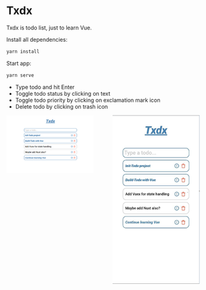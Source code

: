 # Txdx

Txdx is todo list, just to learn Vue.

Install all dependencies:
```bash
yarn install
```

Start app:
```bash
yarn serve
```

* Type todo and hit Enter
* Toggle todo status by clicking on text
* Toggle todo priority by clicking on exclamation mark icon
* Delete todo by clicking on trash icon

<img align="left" width="45%" src="./screenshots/1.png">
<img align="right" width="45%" src="./screenshots/2.png">
